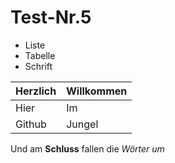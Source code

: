 # Test-Nr.5

*  Liste  
*  Tabelle
*  Schrift





Herzlich    | Willkommen
------------- | -------------
Hier    | Im
Github  | Jungel


Und am **Schluss** fallen die *Wörter um*
